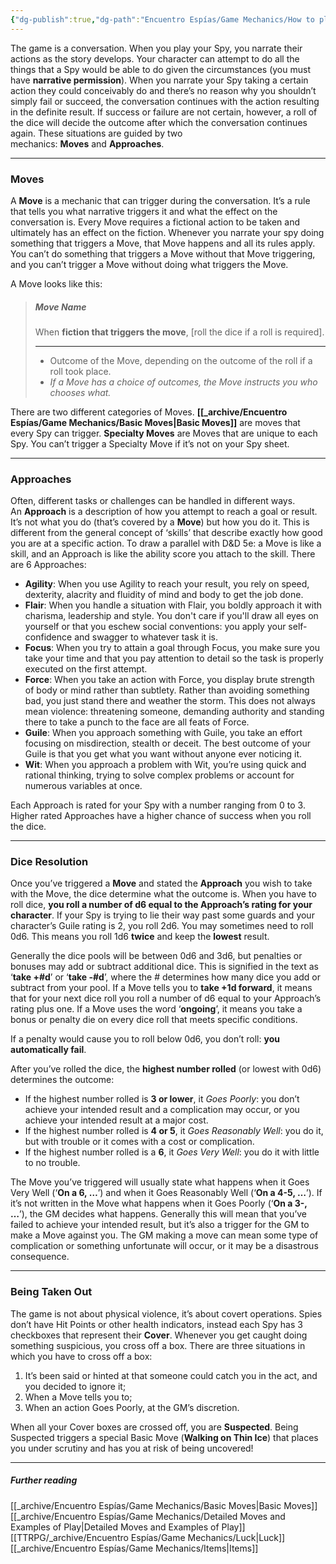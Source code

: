 ```yaml
---
{"dg-publish":true,"dg-path":"Encuentro Espías/Game Mechanics/How to play the game.md","permalink":"/encuentro-espias/game-mechanics/how-to-play-the-game/","pinned":true,"tags":["TTRPG/Games/EE"]}
---
```



The game is a conversation. When you play your Spy, you narrate their actions as the story develops. Your character can attempt to do all the things that a Spy would be able to do given the circumstances (you must have **narrative permission**). When you narrate your Spy taking a certain action they could conceivably do and there’s no reason why you shouldn’t simply fail or succeed, the conversation continues with the action resulting in the definite result. If success or failure are not certain, however, a roll of the dice will decide the outcome after which the conversation continues again. These situations are guided by two mechanics: **Moves** and **Approaches**.

---
###  Moves
A **Move** is a mechanic that can trigger during the conversation. It’s a rule that tells you what narrative triggers it and what the effect on the conversation is. Every Move requires a fictional action to be taken and ultimately has an effect on the fiction. Whenever you narrate your spy doing something that triggers a Move, that Move happens and all its rules apply. You can’t do something that triggers a Move without that Move triggering, and you can’t trigger a Move without doing what triggers the Move.

A Move looks like this:

>##### Move Name
>When **fiction that triggers the move**, [roll the dice if a roll is required].
>
>---
>- Outcome of the Move, depending on the outcome of the roll if a roll took place.
>- *If a Move has a choice of outcomes, the Move instructs you who chooses what.*

There are two different categories of Moves. **[[_archive/Encuentro Espías/Game Mechanics/Basic Moves\|Basic Moves]]** are moves that every Spy can trigger. **Specialty Moves** are Moves that are unique to each Spy. You can’t trigger a Specialty Move if it’s not on your Spy sheet.

---
### Approaches
Often, different tasks or challenges can be handled in different ways. An **Approach** is a description of how you attempt to reach a goal or result. It’s not what you do (that’s covered by a **Move**) but how you do it. This is different from the general concept of ‘skills’ that describe exactly how good you are at a specific action. To draw a parallel with D&D 5e: a Move is like a skill, and an Approach is like the ability score you attach to the skill. There are 6 Approaches:

- **Agility**: When you use Agility to reach your result, you rely on speed, dexterity, alacrity and fluidity of mind and body to get the job done.
- **Flair**: When you handle a situation with Flair, you boldly approach it with charisma, leadership and style. You don't care if you'll draw all eyes on yourself or that you eschew social conventions: you apply your self-confidence and swagger to whatever task it is.
- **Focus**: When you try to attain a goal through Focus, you make sure you take your time and that you pay attention to detail so the task is properly executed on the first attempt.
- **Force**: When you take an action with Force, you display brute strength of body or mind rather than subtlety. Rather than avoiding something bad, you just stand there and weather the storm. This does not always mean violence: threatening someone, demanding authority and standing there to take a punch to the face are all feats of Force.
- **Guile**: When you approach something with Guile, you take an effort focusing on misdirection, stealth or deceit. The best outcome of your Guile is that you get what you want without anyone ever noticing it.
- **Wit**: When you approach a problem with Wit, you’re using quick and rational thinking, trying to solve complex problems or account for numerous variables at once.

Each Approach is rated for your Spy with a number ranging from 0 to 3. Higher rated Approaches have a higher chance of success when you roll the dice. 

---
### Dice Resolution
Once you’ve triggered a **Move** and stated the **Approach** you wish to take with the Move, the dice determine what the outcome is. When you have to roll dice, **you roll a number of d6 equal to the Approach’s rating for your character**. If your Spy is trying to lie their way past some guards and your character’s Guile rating is 2, you roll 2d6. You may sometimes need to roll 0d6. This means you roll 1d6 **twice** and keep the **lowest** result.

Generally the dice pools will be between 0d6 and 3d6, but penalties or bonuses may add or subtract additional dice. This is signified in the text as ‘**take +#d**’ or ‘**take -#d**’, where the # determines how many dice you add or subtract from your pool. If a Move tells you to **take +1d forward**, it means that for your next dice roll you roll a number of d6 equal to your Approach’s rating plus one. If a Move uses the word ‘**ongoing**’, it means you take a bonus or penalty die on every dice roll that meets specific conditions. 

If a penalty would cause you to roll below 0d6, you don’t roll: **you automatically fail**.

After you’ve rolled the dice, the **highest number rolled** (or lowest with 0d6) determines the outcome:

- If the highest number rolled is **3 or lower**, it _Goes Poorly_: you don’t achieve your intended result and a complication may occur, or you achieve your intended result at a major cost.  
- If the highest number rolled is **4 or 5**, it _Goes Reasonably Well_: you do it, but with trouble or it comes with a cost or complication.  
- If the highest number rolled is a **6**, it _Goes Very Well_: you do it with little to no trouble.

The Move you’ve triggered will usually state what happens when it Goes Very Well (‘**On a 6, …**’) and when it Goes Reasonably Well (‘**On a 4-5, …**’). If it’s not written in the Move what happens when it Goes Poorly (‘**On a 3-, …**’), the GM decides what happens. Generally this will mean that you’ve failed to achieve your intended result, but it’s also a trigger for the GM to make a Move against you. The GM making a move can mean some type of complication or something unfortunate will occur, or it may be a disastrous consequence.

---
### Being Taken Out
The game is not about physical violence, it’s about covert operations. Spies don’t have Hit Points or other health indicators, instead each Spy has 3 checkboxes that represent their **Cover**. Whenever you get caught doing something suspicious, you cross off a box. There are three situations in which you have to cross off a box:

1. It’s been said or hinted at that someone could catch you in the act, and you decided to ignore it;
2. When a Move tells you to;
3. When an action Goes Poorly, at the GM’s discretion.

When all your Cover boxes are crossed off, you are **Suspected**. Being Suspected triggers a special Basic Move (**Walking on Thin Ice**) that places you under scrutiny and has you at risk of being uncovered!

---
##### Further reading
[[_archive/Encuentro Espías/Game Mechanics/Basic Moves\|Basic Moves]]
[[_archive/Encuentro Espías/Game Mechanics/Detailed Moves and Examples of Play\|Detailed Moves and Examples of Play]] 
[[TTRPG/_archive/Encuentro Espías/Game Mechanics/Luck\|Luck]]
[[_archive/Encuentro Espías/Game Mechanics/Items\|Items]] 